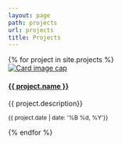 ```yaml
---
layout: page
path: projects
url: projects
title: Projects
---
```


<div class="card-deck">
{% for project in site.projects %}
 <a href="{{ project.url }}">
  <div class="card rounded mb-3" style="min-width: 18rem; max-width: 24rem;">
    <img class="card-img-top" src="../assets/img/{{project.photo}}" alt="Card image cap">
    <div class="card-body">
      <h4 class="card-title"><a href="{{ project.url }}">{{ project.name }}</a></h4>
      <p class="card-text">{{ project.description}}</p>
      <p class="card-text"><small class="text-muted">{{ project.date | date: '%B %d, %Y'}}</small></p>
    </div>
  </div>
  </a>
{% endfor %}
</div>
